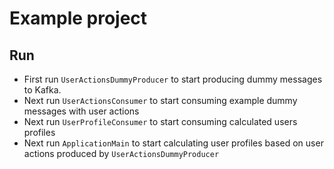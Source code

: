 # Example project

## Run

- First run ```UserActionsDummyProducer``` to start producing dummy messages to Kafka.
- Next run ```UserActionsConsumer``` to start consuming example dummy messages with user actions
- Next run ```UserProfileConsumer``` to start consuming calculated users profiles
- Next run ```ApplicationMain``` to start calculating user profiles based on user actions produced by ```UserActionsDummyProducer``` 